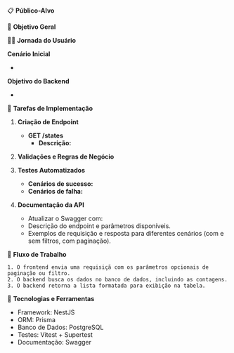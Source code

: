 📋 **Público-Alvo**


🎯 **Objetivo Geral**


  

🚶‍♀️ **Jornada do Usuário**

**Cenário Inicial**

*   

**Objetivo do Backend**

* 

🔧 **Tarefas de Implementação**

1. **Criação de Endpoint**
    *   **GET /states**
        *   **Descrição:** 

  

1. **Validações e Regras de Negócio**

2. **Testes Automatizados**
    *   **Cenários de sucesso:** 
    *   **Cenários de falha:** 

3. **Documentação da API**
    *   Atualizar o Swagger com:
    *   Descrição do endpoint e parâmetros disponíveis.
    *   Exemplos de requisição e resposta para diferentes cenários (com e sem filtros, com paginação).

🔄 **Fluxo de Trabalho**

    1. O frontend envia uma requisiçã com os parâmetros opcionais de paginação ou filtro.
    2. O backend busca os dados no banco de dados, incluindo as contagens.
    3. O backend retorna a lista formatada para exibição na tabela.

🧰 **Tecnologias e Ferramentas**

*   Framework: NestJS
*   ORM: Prisma
*   Banco de Dados: PostgreSQL
*   Testes: Vitest + Supertest
*   Documentação: Swagger